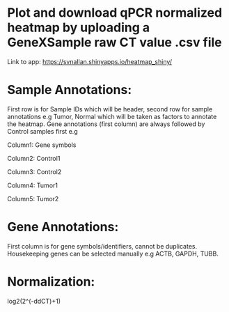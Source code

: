 # Plot and download qPCR normalized heatmap by uploading a GeneXSample raw CT value .csv file

Link to app: https://svnallan.shinyapps.io/heatmap_shiny/

# Sample Annotations:
First row is for Sample IDs which will be header, second row for sample annotations e.g Tumor, Normal which will be taken as factors to annotate the heatmap.
Gene annotations (first column) are always followed by Control samples first e.g

Column1: Gene symbols

Column2: Control1

Column3: Control2

Column4: Tumor1

Column5: Tumor2

# Gene Annotations:
First column is for gene symbols/identifiers, cannot be duplicates. Housekeeping genes can be selected manually e.g ACTB, GAPDH, TUBB.

# Normalization:
log2(2^(-ddCT)+1)

